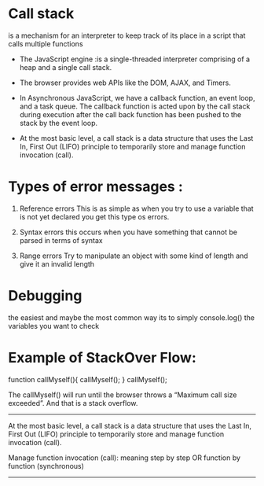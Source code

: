 # Call stack

is a mechanism for an interpreter to keep track of its place in a script that calls multiple functions

- The JavaScript engine :is a single-threaded interpreter comprising of a heap and a single call stack.

- The browser provides web APIs like the DOM, AJAX, and Timers.

- In Asynchronous JavaScript, we have a callback function, an event loop, and a task queue. The callback function is acted upon by the call stack during execution after the call back function has been pushed to the stack by the event loop.

- At the most basic level, a call stack is a data structure that uses the Last In, First Out (LIFO) principle to temporarily store and manage function invocation (call).

# Types of error messages :

1. Reference errors
   This is as simple as when you try to use a variable that is not yet declared you get this type os errors.

1. Syntax errors
   this occurs when you have something that cannot be parsed in terms of syntax

1. Range errors
   Try to manipulate an object with some kind of length and give it an invalid length

# Debugging

the easiest and maybe the most common way its to simply console.log() the variables you want to check

# Example of StackOver Flow:

function callMyself(){
callMyself();
}
callMyself();

The callMyself() will run until the browser throws a “Maximum call size exceeded”. And that is a stack overflow.

---

At the most basic level, a call stack is a data structure that uses the Last In, First Out (LIFO) principle to temporarily store and manage function invocation (call).

Manage function invocation (call): meaning step by step OR function by function (synchronous)

---
